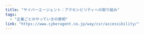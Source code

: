 ```yaml
---
title: "サイバーエージェント：アクセシビリティへの取り組み"
tags:
  - "企業ごとのやっていきの表明"
link: "https://www.cyberagent.co.jp/way/csr/accessibility/"
---
```

